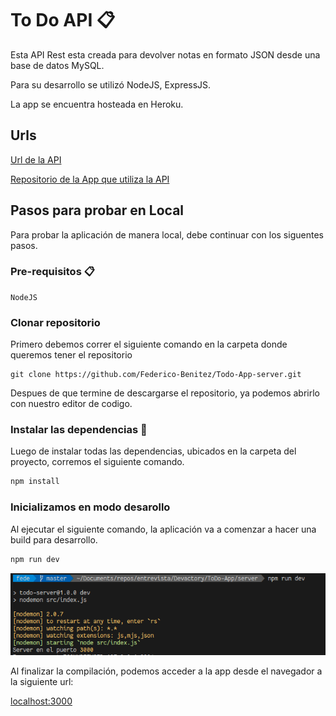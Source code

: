 # To Do API 📋



Esta API Rest esta creada para devolver notas en formato JSON desde una base de datos MySQL.

Para su desarrollo se utilizó NodeJS, ExpressJS.

La app se encuentra hosteada en Heroku.


## Urls

[Url de la API](https://sv-todo-app.herokuapp.com/)

[Repositorio de la App que utiliza la API](https://todoapp-di8ecnuof-federico-benitez.vercel.app/#/)



## Pasos para probar en Local
Para probar la aplicación de manera local, debe continuar con los siguentes pasos.
### Pre-requisitos 📋

```
NodeJS
```
### Clonar repositorio 
Primero debemos correr el siguiente comando en la carpeta donde queremos tener el repositorio

```
git clone https://github.com/Federico-Benitez/Todo-App-server.git
```

Despues de que termine de descargarse el repositorio, ya podemos abrirlo con nuestro editor de codigo.

### Instalar las dependencias 🔧
Luego de instalar todas las dependencias, ubicados en la carpeta del proyecto, corremos el siguiente comando.
```bash
npm install
```

### Inicializamos en modo desarollo

Al ejecutar el siguiente comando, la aplicación va a comenzar a hacer una build para desarrollo.
```bash
npm run dev
```
![alt text](./img/pic1.png)

Al finalizar la compilación, podemos acceder a la app desde el navegador a la siguiente url:

[localhost:3000](https://localhost:3000/)


